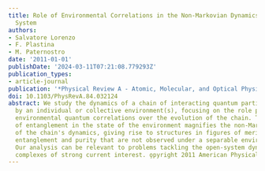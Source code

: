 ```yaml
---
title: Role of Environmental Correlations in the Non-Markovian Dynamics of a Spin
  System
authors:
- Salvatore Lorenzo
- F. Plastina
- M. Paternostro
date: '2011-01-01'
publishDate: '2024-03-11T07:21:08.779293Z'
publication_types:
- article-journal
publication: '*Physical Review A - Atomic, Molecular, and Optical Physics*'
doi: 10.1103/PhysRevA.84.032124
abstract: We study the dynamics of a chain of interacting quantum particles affected
  by an individual or collective environment(s), focusing on the role played by the
  environmental quantum correlations over the evolution of the chain. The presence
  of entanglement in the state of the environment magnifies the non-Markovian nature
  of the chain's dynamics, giving rise to structures in figures of merit such as spin
  entanglement and purity that are not observed under a separable environmental state.
  Our analysis can be relevant to problems tackling the open-system dynamics of biological
  complexes of strong current interest. o̧pyright 2011 American Physical Society.
---
```

